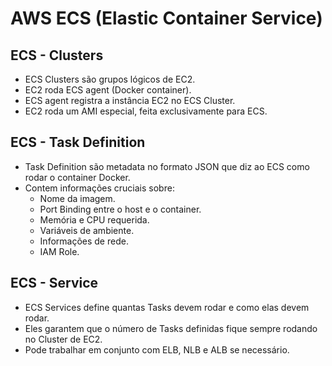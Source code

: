 # AWS ECS (Elastic Container Service)

## ECS - Clusters

- ECS Clusters são grupos lógicos de EC2.
- EC2 roda ECS agent (Docker container).
- ECS agent registra a instância EC2 no ECS Cluster.
- EC2 roda um AMI especial, feita exclusivamente para ECS.

## ECS - Task Definition

- Task Definition são metadata no formato JSON que diz ao ECS como rodar o container Docker.
- Contem informações cruciais sobre:
  - Nome da imagem.
  - Port Binding entre o host e o container.
  - Memória e CPU requerida.
  - Variáveis de ambiente.
  - Informações de rede.
  - IAM Role.

## ECS - Service

- ECS Services define quantas Tasks devem rodar e como elas devem rodar.
- Eles garantem que o número de Tasks definidas fique sempre rodando no Cluster de EC2.
- Pode trabalhar em conjunto com ELB, NLB e ALB se necessário.
